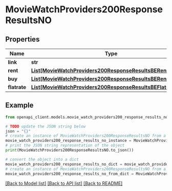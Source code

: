 # MovieWatchProviders200ResponseResultsNO


## Properties

Name | Type | Description | Notes
------------ | ------------- | ------------- | -------------
**link** | **str** |  | [optional] 
**rent** | [**List[MovieWatchProviders200ResponseResultsBERentInner]**](MovieWatchProviders200ResponseResultsBERentInner.md) |  | [optional] 
**buy** | [**List[MovieWatchProviders200ResponseResultsBERentInner]**](MovieWatchProviders200ResponseResultsBERentInner.md) |  | [optional] 
**flatrate** | [**List[MovieWatchProviders200ResponseResultsBEFlatrateInner]**](MovieWatchProviders200ResponseResultsBEFlatrateInner.md) |  | [optional] 

## Example

```python
from openapi_client.models.movie_watch_providers200_response_results_no import MovieWatchProviders200ResponseResultsNO

# TODO update the JSON string below
json = "{}"
# create an instance of MovieWatchProviders200ResponseResultsNO from a JSON string
movie_watch_providers200_response_results_no_instance = MovieWatchProviders200ResponseResultsNO.from_json(json)
# print the JSON string representation of the object
print(MovieWatchProviders200ResponseResultsNO.to_json())

# convert the object into a dict
movie_watch_providers200_response_results_no_dict = movie_watch_providers200_response_results_no_instance.to_dict()
# create an instance of MovieWatchProviders200ResponseResultsNO from a dict
movie_watch_providers200_response_results_no_from_dict = MovieWatchProviders200ResponseResultsNO.from_dict(movie_watch_providers200_response_results_no_dict)
```
[[Back to Model list]](../README.md#documentation-for-models) [[Back to API list]](../README.md#documentation-for-api-endpoints) [[Back to README]](../README.md)



